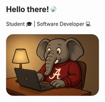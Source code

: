 ## Hello there! <img src="https://upload.wikimedia.org/wikipedia/commons/thumb/1/12/Alabama_Athletics_logo.svg/2133px-Alabama_Athletics_logo.svg.png" width="20" style="border-radius:20px;">

Student 🎓 | Software Developer 💻

<img src="/bigal.png" width="256" style="border-radius:20px" />
